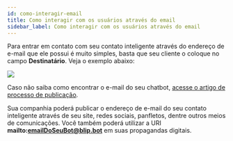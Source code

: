 ```yaml
---
id: como-interagir-email
title: Como interagir com os usuários através do email
sidebar_label: Como interagir com os usuários através do email
---
```


Para entrar em contato com seu contato inteligente através do endereço de e-mail que ele possui é muito simples, basta que seu cliente o coloque no campo **Destinatário**. Veja o exemplo abaixo:

![](/img/channels/email/como-interagir-email-1.png)<br>

Caso não saiba como encontrar o e-mail do seu chatbot, [acesse o artigo de processo de publicação](/docs/channels/email/publicando-bot-email).

Sua companhia poderá publicar o endereço de e-mail do seu contato inteligente através de seu site, redes sociais, panfletos, dentre outros meios de comunicações. Você também poderá utilizar a URI **mailto:<emailDoSeuBot@blip.bot>** em suas propagandas digitais.


<!-- Rating frame -->
<script type="text/javascript" src="/scripts/rating.js"></script>